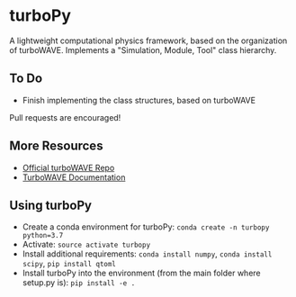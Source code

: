 turboPy
=======================

A lightweight computational physics framework, based on the organization of turboWAVE. Implements a "Simulation, Module, Tool" class hierarchy.


To Do
-----

-   Finish implementing the class structures, based on turboWAVE

Pull requests are encouraged!

More Resources
--------------

-   [Official turboWAVE Repo](https://github.com/USNavalResearchLaboratory/turboWAVE)
-   [TurboWAVE Documentation](https://turbowave.readthedocs.io)


Using turboPy
-------------

-   Create a conda environment for turboPy: `conda create -n turbopy python=3.7`
-   Activate: `source activate turbopy`
-   Install additional requirements: `conda install numpy`, `conda install scipy`, `pip install qtoml`
-   Install turboPy into the environment (from the main folder where setup.py is): `pip install -e .`


